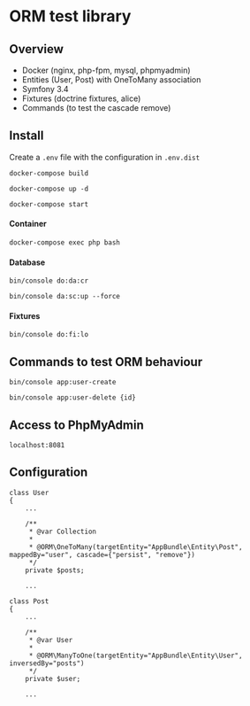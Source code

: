 ORM test library
========================

 ## Overview
 
 * Docker (nginx, php-fpm, mysql, phpmyadmin)
 * Entities (User, Post) with OneToMany association
 * Symfony 3.4
 * Fixtures (doctrine fixtures, alice)
 * Commands (to test the cascade remove)

 ## Install
 
 Create a ` .env ` file with the configuration in ` .env.dist `
 
 ` docker-compose build `
 
 ` docker-compose up -d `
 
 ` docker-compose start `
 
 #### Container
 
 `docker-compose exec php bash `
 
 #### Database
 
 ` bin/console do:da:cr `
 
 ` bin/console da:sc:up --force `
 
 #### Fixtures
 
 ` bin/console do:fi:lo `
 
 ## Commands to test ORM behaviour
 
 ` bin/console app:user-create `
 
 ` bin/console app:user-delete {id} `
 
 ## Access to PhpMyAdmin
 
 ` localhost:8081 `
 
 ## Configuration
 
 ```
 class User
 {
     ...
     
     /**
      * @var Collection
      *
      * @ORM\OneToMany(targetEntity="AppBundle\Entity\Post", mappedBy="user", cascade={"persist", "remove"})
      */
     private $posts;
     
     ...
  ```
  
  ```
  class Post
  {
      ...
      
      /**
       * @var User
       *
       * @ORM\ManyToOne(targetEntity="AppBundle\Entity\User", inversedBy="posts")
       */
      private $user;
      
      ...
 ``` 